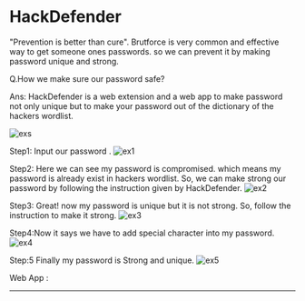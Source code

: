 # HackDefender
"Prevention is better than cure".
Brutforce is very common and effective way to get someone ones passwords. so we can prevent it by making password unique and strong. 

Q.How we make sure our password safe?

Ans: HackDefender is a web extension and a web app to make password not only unique but to make your password out of the dictionary of the hackers wordlist.

![exs](https://github.com/ishraqX/HackDefender/assets/147395266/743eb521-2018-4687-b9a6-c1b5e87ddf53)





Step1: Input our password .
![ex1](https://github.com/ishraqX/HackDefender/assets/147395266/0259b11d-7b75-4539-844a-0347fdfbc769)

Step2: Here we can see my password is compromised. which means my password is already exist in hackers wordlist.
      So, we can make strong our password by following the instruction given by HackDefender.
![ex2](https://github.com/ishraqX/HackDefender/assets/147395266/ff4d4d54-26fd-4bd0-8db1-df5198479e91)

Step3: Great! now my password is unique but it is not strong. So, follow the instruction to make it strong.
![ex3](https://github.com/ishraqX/HackDefender/assets/147395266/0849e5a0-64c8-4bcf-ae25-7acc7401793a)

Step4:Now it says we have to add special character into my password.
![ex4](https://github.com/ishraqX/HackDefender/assets/147395266/b387cb18-435e-4155-a338-95956aa92004)

Step:5 Finally my password is Strong and unique.
![ex5](https://github.com/ishraqX/HackDefender/assets/147395266/a2571096-1215-4a4f-b1e2-c6e520bac0ee)





Web App :
_____________________


